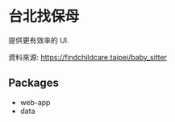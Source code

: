 # 台北找保母

提供更有效率的 UI.

資料來源: https://findchildcare.taipei/baby_sitter

## Packages

- web-app
- data
